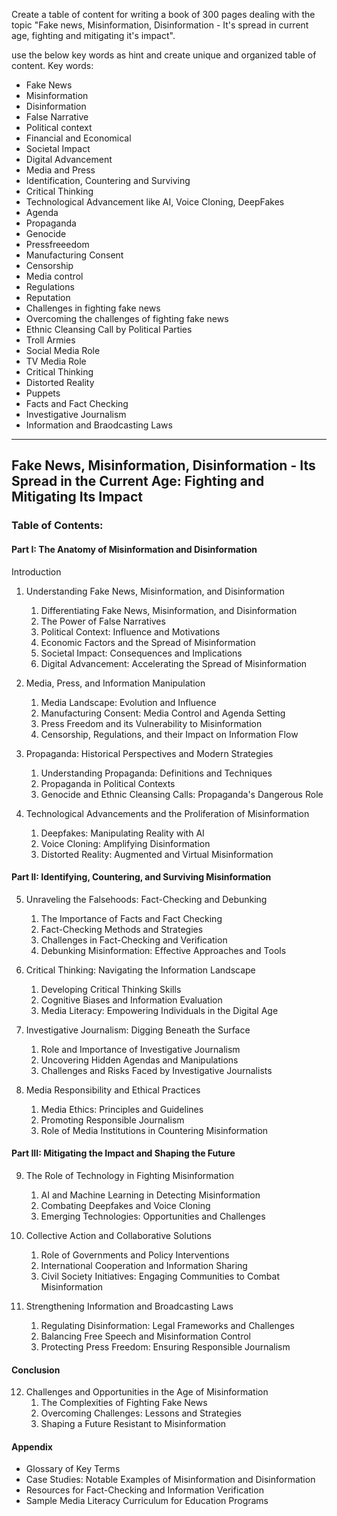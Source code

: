 Create a table of content for writing a book of 300 pages dealing with the topic "Fake news, Misinformation, Disinformation - It's spread in current age, fighting and mitigating it's impact".

use the below key words as hint and create unique and organized table of content.
Key words:
- Fake News
- Misinformation
- Disinformation
- False Narrative
-  Political context
- Financial and Economical
- Societal Impact
- Digital Advancement
- Media and Press
- Identification, Countering and Surviving
- Critical Thinking
- Technological Advancement like AI, Voice Cloning, DeepFakes
- Agenda
- Propaganda
- Genocide
- Pressfreeedom
- Manufacturing Consent
- Censorship
- Media control
- Regulations
- Reputation
- Challenges in fighting fake news
- Overcoming the challenges of fighting fake news
- Ethnic Cleansing Call by Political Parties
- Troll Armies
- Social Media Role
- TV Media Role
- Critical Thinking
- Distorted Reality
- Puppets
- Facts and Fact Checking
- Investigative Journalism
- Information and Braodcasting Laws
---------------------------------------------

## Fake News, Misinformation, Disinformation - Its Spread in the Current Age: Fighting and Mitigating Its Impact

### Table of Contents:

#### Part I: The Anatomy of Misinformation and Disinformation

Introduction
1. Understanding Fake News, Misinformation, and Disinformation
   1. Differentiating Fake News, Misinformation, and Disinformation
   2. The Power of False Narratives
   3. Political Context: Influence and Motivations
   4. Economic Factors and the Spread of Misinformation
   5. Societal Impact: Consequences and Implications
   6. Digital Advancement: Accelerating the Spread of Misinformation

2. Media, Press, and Information Manipulation
   1. Media Landscape: Evolution and Influence
   2. Manufacturing Consent: Media Control and Agenda Setting
   3. Press Freedom and its Vulnerability to Misinformation
   4. Censorship, Regulations, and their Impact on Information Flow

3. Propaganda: Historical Perspectives and Modern Strategies
   1. Understanding Propaganda: Definitions and Techniques
   2. Propaganda in Political Contexts
   3. Genocide and Ethnic Cleansing Calls: Propaganda's Dangerous Role

4. Technological Advancements and the Proliferation of Misinformation
   1. Deepfakes: Manipulating Reality with AI
   2. Voice Cloning: Amplifying Disinformation
   3. Distorted Reality: Augmented and Virtual Misinformation

#### Part II: Identifying, Countering, and Surviving Misinformation

5. Unraveling the Falsehoods: Fact-Checking and Debunking
   1. The Importance of Facts and Fact Checking
   2. Fact-Checking Methods and Strategies
   3. Challenges in Fact-Checking and Verification
   4. Debunking Misinformation: Effective Approaches and Tools

6. Critical Thinking: Navigating the Information Landscape
    1. Developing Critical Thinking Skills
    2. Cognitive Biases and Information Evaluation
    3. Media Literacy: Empowering Individuals in the Digital Age

7. Investigative Journalism: Digging Beneath the Surface
    1. Role and Importance of Investigative Journalism
    2. Uncovering Hidden Agendas and Manipulations
    3. Challenges and Risks Faced by Investigative Journalists

8. Media Responsibility and Ethical Practices
    1. Media Ethics: Principles and Guidelines
    2. Promoting Responsible Journalism
    3. Role of Media Institutions in Countering Misinformation

#### Part III: Mitigating the Impact and Shaping the Future

9. The Role of Technology in Fighting Misinformation
    1. AI and Machine Learning in Detecting Misinformation
    2. Combating Deepfakes and Voice Cloning
    3. Emerging Technologies: Opportunities and Challenges

10. Collective Action and Collaborative Solutions
    1. Role of Governments and Policy Interventions
    2. International Cooperation and Information Sharing
    3. Civil Society Initiatives: Engaging Communities to Combat Misinformation

11. Strengthening Information and Broadcasting Laws
    1. Regulating Disinformation: Legal Frameworks and Challenges
    2. Balancing Free Speech and Misinformation Control
    3. Protecting Press Freedom: Ensuring Responsible Journalism

#### Conclusion
12. Challenges and Opportunities in the Age of Misinformation
	  1. The Complexities of Fighting Fake News
	  2. Overcoming Challenges: Lessons and Strategies
	  3. Shaping a Future Resistant to Misinformation

#### Appendix
   - Glossary of Key Terms
   - Case Studies: Notable Examples of Misinformation and Disinformation
   - Resources for Fact-Checking and Information Verification
   - Sample Media Literacy Curriculum for Education Programs